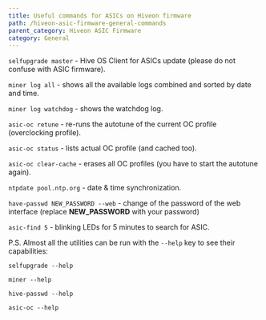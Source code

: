 ```yaml
---
title: Useful commands for ASICs on Hiveon firmware
path: /hiveon-asic-firmware-general-commands
parent_category: Hiveon ASIC Firmware
category: General
---
```


`selfupgrade master` - Hive OS Client for ASICs update (please do not confuse with ASIC firmware).

`miner log all` - shows all the available logs combined and sorted by date and time.

`miner log watchdog` - shows the watchdog log.

`asic-oc retune` - re-runs the autotune of the current OC profile (overclocking profile).

`asic-oc status` - lists actual OC profile (and cached too).

`asic-oc clear-cache` - erases all OC profiles (you have to start the autotune again).

`ntpdate pool.ntp.org` - date & time synchronization.

`have-passwd NEW_PASSWORD --web` - change of the password of the web interface (replace **NEW_PASSWORD** with your password)

`asic-find 5` - blinking LEDs for 5 minutes to search for ASIC.

P.S. Almost all the utilities can be run with the `--help` key to see their capabilities:

`selfupgrade --help`

`miner --help`

`hive-passwd --help`

`asic-oc --help`
